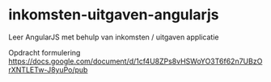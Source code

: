 inkomsten-uitgaven-angularjs
============================

Leer AngularJS met behulp van inkomsten / uitgaven applicatie

Opdracht formulering
https://docs.google.com/document/d/1cf4U8ZPs8vHSWoYO3T6f62n7UBzOrXNTLETw-J8yuPo/pub
